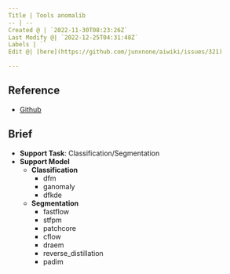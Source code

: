 ```yaml
---
Title | Tools anomalib
-- | --
Created @ | `2022-11-30T08:23:26Z`
Last Modify @| `2022-12-25T04:31:48Z`
Labels | ``
Edit @| [here](https://github.com/junxnone/aiwiki/issues/321)

---
```

## Reference

- [Github](https://github.com/openvinotoolkit/anomalib)

## Brief
- **Support Task**: Classification/Segmentation
- **Support Model**
  - **Classification**
    -  dfm
    - ganomaly
    - dfkde
  - **Segmentation** 
    - fastflow
    - stfpm
    - patchcore
    - cflow
    - draem
    - reverse_distillation
    - padim

